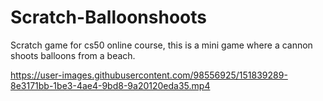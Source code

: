 # Scratch-Balloonshoots
Scratch game for cs50 online course, this is a mini game where a cannon shoots balloons from a beach.


https://user-images.githubusercontent.com/98556925/151839289-8e3171bb-1be3-4ae4-9bd8-9a20120eda35.mp4

